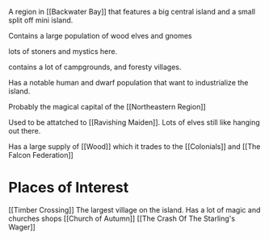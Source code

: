 A region in [[Backwater Bay]] that features a big central island and a small split off mini island.

Contains a large population of wood elves and gnomes

lots of stoners and mystics here.

contains a lot of campgrounds, and foresty villages.

Has a notable human and dwarf population that want to industrialize the island.

Probably the magical capital of the [[Northeastern Region]]

Used to be attatched to [[Ravishing Maiden]]. Lots of elves still like hanging out there.

Has a large supply of [[Wood]] which it trades to the [[Colonials]] and [[The Falcon Federation]]

# Places of Interest
[[Timber Crossing]] The largest village on the island. Has a lot of magic and churches shops
[[Church of Autumn]]
[[The Crash Of The Starling's Wager]]